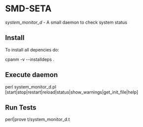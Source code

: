 SMD-SETA
========

*system_monitor_d* - A small daemon to check system status

Install
-------

To install all depencies do:

cpanm -v --installdeps .

Execute daemon
--------------

perl system_monitor_d.pl [start|stop|restart|reload|status|show_warnings|get_init_file|help]

Run Tests
---------

perl|prove t/system_monitor_d.t
